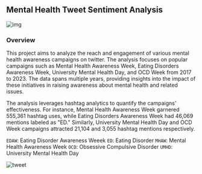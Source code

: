 ## Mental Health Tweet Sentiment Analysis
![img](https://github.com/AryanKapri88/Mental-Health-Tweet-Sentiment-Analysis/assets/110614822/7b9f4c90-0a74-4fd8-a1a6-bba1e811a984)

### Overview

This project aims to analyze the reach and engagement of various mental health awareness campaigns on twitter. The analysis focuses on popular campaigns such as Mental Health Awareness Week, Eating Disorders Awareness Week, University Mental Health Day, and OCD Week from 2017 to 2023. The data spans multiple years, providing insights into the impact of these initiatives in raising awareness about mental health and related issues.

The analysis leverages hashtag analytics to quantify the campaigns' effectiveness. For instance, Mental Health Awareness Week garnered 555,361 hashtag uses, while Eating Disorders Awareness Week had 46,069 mentions labeled as "ED." Similarly, University Mental Health Day and OCD Week campaigns attracted 21,104 and 3,055 hashtag mentions respectively.

`EDAW`: Eating Disorder Awareness Weeek
`ED`: Eating Disorder
`MHAW`: Mental Health Awareness Week
`OCD`: Obsessive Compulsive Disorder 
`UMHD`: University Mental Health Day

![tweet](<img width="188" alt="tweet 1" src="https://github.com/AryanKapri88/Mental-Health-Tweet-Sentiment-Analysis/assets/110614822/b91cfcdc-815d-4a3f-8b4c-d422a4d5e1da">)

